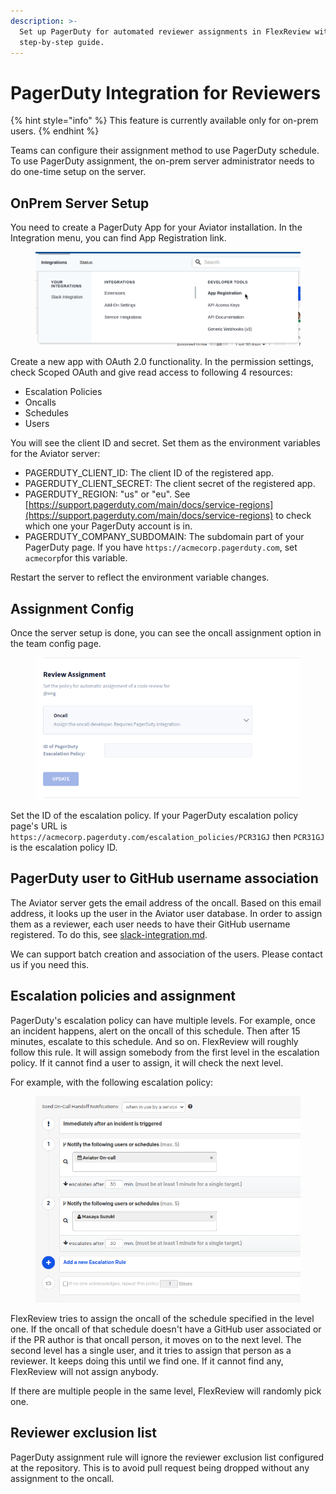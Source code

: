 ```yaml
---
description: >-
  Set up PagerDuty for automated reviewer assignments in FlexReview with this
  step-by-step guide.
---
```


# PagerDuty Integration for Reviewers

{% hint style="info" %}
This feature is currently available only for on-prem users.
{% endhint %}

Teams can configure their assignment method to use PagerDuty schedule. To use PagerDuty assignment, the on-prem server administrator needs to do one-time setup on the server.

## OnPrem Server Setup

You need to create a PagerDuty App for your Aviator installation. In the Integration menu, you can find App Registration link.&#x20;

<figure><img src="../../.gitbook/assets/image (8).png" alt=""><figcaption></figcaption></figure>

Create a new app with OAuth 2.0 functionality. In the permission settings, check Scoped OAuth and give read access to following 4 resources:

* Escalation Policies
* Oncalls
* Schedules
* Users

You will see the client ID and secret. Set them as the environment variables for the Aviator server:

* PAGERDUTY\_CLIENT\_ID: The client ID of the registered app.
* PAGERDUTY\_CLIENT\_SECRET: The client secret of the registered app.
* PAGERDUTY\_REGION: "us" or "eu". See [https://support.pagerduty.com/main/docs/service-regions](https://support.pagerduty.com/main/docs/service-regions) to check which one your PagerDuty account is in.
* PAGERDUTY\_COMPANY\_SUBDOMAIN: The subdomain part of your PagerDuty page. If you have `https://acmecorp.pagerduty.com`, set `acmecorp`for this variable.

Restart the server to reflect the environment variable changes.

## Assignment Config

Once the server setup is done, you can see the oncall assignment option in the team config page.

<figure><img src="../../.gitbook/assets/image (1) (3).png" alt=""><figcaption></figcaption></figure>

Set the ID of the escalation policy. If your PagerDuty escalation policy page's URL is `https://acmecorp.pagerduty.com/escalation_policies/PCR31GJ` then `PCR31GJ` is the escalation policy ID.

## PagerDuty user to GitHub username association

The Aviator server gets the email address of the oncall. Based on this email address, it looks up the user in the Aviator user database. In order to assign them as a reviewer, each user needs to have their GitHub username registered. To do this, see [slack-integration.md](../../mergequeue/how-to-guides/custom-integrations/slack-integration.md "mention").

We can support batch creation and association of the users. Please contact us if you need this.

## Escalation policies and assignment

PagerDuty's escalation policy can have multiple levels. For example, once an incident happens, alert on the oncall of this schedule. Then after 15 minutes, escalate to this schedule. And so on. FlexReview will roughly follow this rule. It will assign somebody from the first level in the escalation policy. If it cannot find a user to assign, it will check the next level.

&#x20;For example, with the following escalation policy:

<figure><img src="../../.gitbook/assets/2025-02-05 15-26-59.png" alt=""><figcaption></figcaption></figure>

FlexReview tries to assign the oncall of the schedule specified in the level one. If the oncall of that schedule doesn't have a GitHub user associated or if the PR author is that oncall person, it moves on to the next level. The second level has a single user, and it tries to assign that person as a reviewer. It keeps doing this until we find one. If it cannot find any, FlexReview will not assign anybody.

If there are multiple people in the same level, FlexReview will randomly pick one.

## Reviewer exclusion list

PagerDuty assignment rule will ignore the reviewer exclusion list configured at the repository. This is to avoid pull request being dropped without any assignment to the oncall.
